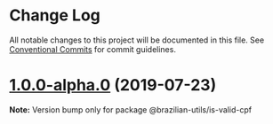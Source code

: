 # Change Log

All notable changes to this project will be documented in this file.
See [Conventional Commits](https://conventionalcommits.org) for commit guidelines.

# [1.0.0-alpha.0](https://github.com/brazilian-utils/brazilian-utils/tree/master/packages/is-valid-cpf/compare/@brazilian-utils/is-valid-cpf@0.1.11...@brazilian-utils/is-valid-cpf@1.0.0-alpha.0) (2019-07-23)

**Note:** Version bump only for package @brazilian-utils/is-valid-cpf
